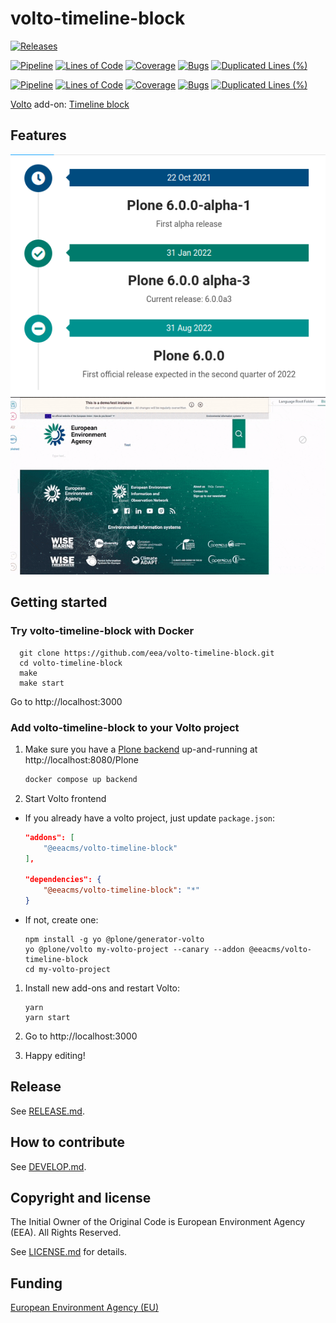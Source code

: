 # volto-timeline-block

[![Releases](https://img.shields.io/github/v/release/eea/volto-timeline-block)](https://github.com/eea/volto-timeline-block/releases)

[![Pipeline](https://ci.eionet.europa.eu/buildStatus/icon?job=volto-addons%2Fvolto-timeline-block%2Fmaster&subject=master)](https://ci.eionet.europa.eu/view/Github/job/volto-addons/job/volto-timeline-block/job/master/display/redirect)
[![Lines of Code](https://sonarqube.eea.europa.eu/api/project_badges/measure?project=volto-timeline-block-master&metric=ncloc)](https://sonarqube.eea.europa.eu/dashboard?id=volto-timeline-block-master)
[![Coverage](https://sonarqube.eea.europa.eu/api/project_badges/measure?project=volto-timeline-block-master&metric=coverage)](https://sonarqube.eea.europa.eu/dashboard?id=volto-timeline-block-master)
[![Bugs](https://sonarqube.eea.europa.eu/api/project_badges/measure?project=volto-timeline-block-master&metric=bugs)](https://sonarqube.eea.europa.eu/dashboard?id=volto-timeline-block-master)
[![Duplicated Lines (%)](https://sonarqube.eea.europa.eu/api/project_badges/measure?project=volto-timeline-block-master&metric=duplicated_lines_density)](https://sonarqube.eea.europa.eu/dashboard?id=volto-timeline-block-master)

[![Pipeline](https://ci.eionet.europa.eu/buildStatus/icon?job=volto-addons%2Fvolto-timeline-block%2Fdevelop&subject=develop)](https://ci.eionet.europa.eu/view/Github/job/volto-addons/job/volto-timeline-block/job/develop/display/redirect)
[![Lines of Code](https://sonarqube.eea.europa.eu/api/project_badges/measure?project=volto-timeline-block-develop&metric=ncloc)](https://sonarqube.eea.europa.eu/dashboard?id=volto-timeline-block-develop)
[![Coverage](https://sonarqube.eea.europa.eu/api/project_badges/measure?project=volto-timeline-block-develop&metric=coverage)](https://sonarqube.eea.europa.eu/dashboard?id=volto-timeline-block-develop)
[![Bugs](https://sonarqube.eea.europa.eu/api/project_badges/measure?project=volto-timeline-block-develop&metric=bugs)](https://sonarqube.eea.europa.eu/dashboard?id=volto-timeline-block-develop)
[![Duplicated Lines (%)](https://sonarqube.eea.europa.eu/api/project_badges/measure?project=volto-timeline-block-develop&metric=duplicated_lines_density)](https://sonarqube.eea.europa.eu/dashboard?id=volto-timeline-block-develop)


[Volto](https://github.com/plone/volto) add-on: [Timeline block](https://eea.github.io/volto-kitkat-frontend/?path=/story/components-timeline--multiple-reversed)

## Features

![Timeline Block](https://github.com/eea/volto-timeline-block/raw/develop/docs/timeline-block.png)
![Timeline Block Demo](https://github.com/eea/volto-timeline-block/raw/docs/docs/volto-timeline.gif)

## Getting started

### Try volto-timeline-block with Docker

      git clone https://github.com/eea/volto-timeline-block.git
      cd volto-timeline-block
      make
      make start

Go to http://localhost:3000

### Add volto-timeline-block to your Volto project

1. Make sure you have a [Plone backend](https://plone.org/download) up-and-running at http://localhost:8080/Plone

   ```Bash
   docker compose up backend
   ```

1. Start Volto frontend

* If you already have a volto project, just update `package.json`:

   ```JSON
   "addons": [
       "@eeacms/volto-timeline-block"
   ],

   "dependencies": {
       "@eeacms/volto-timeline-block": "*"
   }
   ```

* If not, create one:

   ```
   npm install -g yo @plone/generator-volto
   yo @plone/volto my-volto-project --canary --addon @eeacms/volto-timeline-block
   cd my-volto-project
   ```

1. Install new add-ons and restart Volto:

   ```
   yarn
   yarn start
   ```

1. Go to http://localhost:3000

1. Happy editing!

## Release

See [RELEASE.md](https://github.com/eea/volto-timeline-block/blob/master/RELEASE.md).

## How to contribute

See [DEVELOP.md](https://github.com/eea/volto-timeline-block/blob/master/DEVELOP.md).

## Copyright and license

The Initial Owner of the Original Code is European Environment Agency (EEA).
All Rights Reserved.

See [LICENSE.md](https://github.com/eea/volto-timeline-block/blob/master/LICENSE.md) for details.

## Funding

[European Environment Agency (EU)](http://eea.europa.eu)
